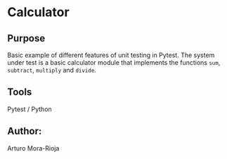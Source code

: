 # Calculator

## Purpose
Basic example of different features of unit testing in Pytest.
The system under test is a basic calculator module that implements the functions `sum`, `subtract`, `multiply` and `divide`.

## Tools
Pytest / Python

## Author:
Arturo Mora-Rioja